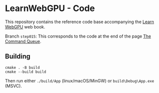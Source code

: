 LearnWebGPU - Code
==================

This repository contains the reference code base accompanying the [Learn WebGPU](https://eliemichel.github.io/LearnWebGPU) web book.

Branch `step015`: This corresponds to the code at the end of the page [The Command Queue](https://eliemichel.github.io/LearnWebGPU/getting-started/the-command-queue.html).

Building
--------

```
cmake . -B build
cmake --build build
```

Then run either `./build/App` (linux/macOS/MinGW) or `build\Debug\App.exe` (MSVC).
